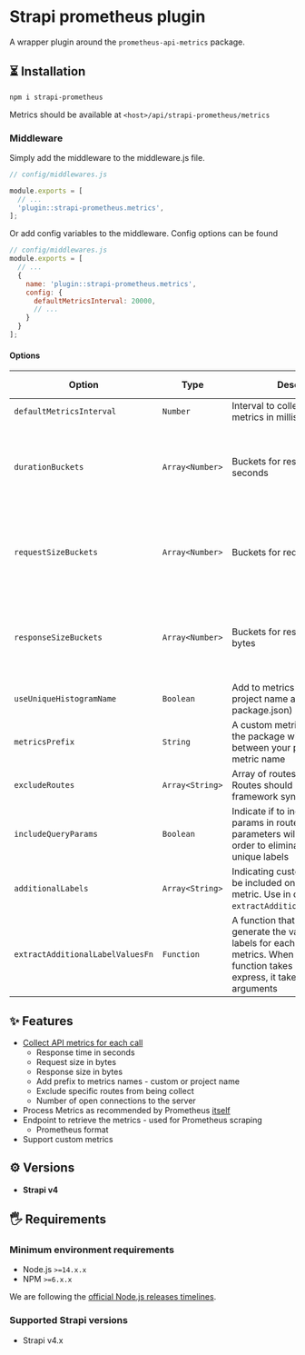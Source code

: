 # Strapi prometheus plugin

A wrapper plugin around the `prometheus-api-metrics` package.

## ⏳ Installation

```bash
npm i strapi-prometheus
```

Metrics should be available at `<host>/api/strapi-prometheus/metrics`

### Middleware

Simply add the middleware to the middleware.js file.

```js
// config/middlewares.js

module.exports = [
  // ...
  'plugin::strapi-prometheus.metrics',
];
```

Or add config variables to the middleware. Config options can be found

```js
// config/middlewares.js
module.exports = [
  // ...
  {
    name: 'plugin::strapi-prometheus.metrics',
    config: {
      defaultMetricsInterval: 20000,
      // ...
    }
  }
];
```

#### Options

| Option                   | Type      | Description | Default Value |
|--------------------------|-----------|-------------|---------------|
| `defaultMetricsInterval` | `Number`  | Interval to collect the process metrics in milliseconds | `10000` |
| `durationBuckets`        | `Array<Number>` | Buckets for response time in seconds | `[0.001, 0.005, 0.015, 0.05, 0.1, 0.2, 0.3, 0.4, 0.5]` |
| `requestSizeBuckets`     | `Array<Number>` | Buckets for request size in bytes | `[5, 10, 25, 50, 100, 250, 500, 1000, 2500, 5000, 10000]` |
| `responseSizeBuckets`    | `Array<Number>` | Buckets for response size in bytes | `[5, 10, 25, 50, 100, 250, 500, 1000, 2500, 5000, 10000]` |
| `useUniqueHistogramName` | `Boolean` | Add to metrics names the project name as a prefix (from package.json) | `false` |
| `metricsPrefix`          | `String`  | A custom metrics names prefix, the package will add underscore between your prefix to the metric name | |
| `excludeRoutes`          | `Array<String>` | Array of routes to exclude. Routes should be in your framework syntax | |
| `includeQueryParams`     | `Boolean` | Indicate if to include query params in route, the query parameters will be sorted in order to eliminate the number of unique labels | `false` |
| `additionalLabels`       | `Array<String>` | Indicating custom labels that can be included on each `http_*` metric. Use in conjunction with `extractAdditionalLabelValuesFn`. |
| `extractAdditionalLabelValuesFn` | `Function` | A function that can be use to generate the value of custom labels for each of the `http_*` metrics. When using koa, the function takes `ctx`, when using express, it takes `req, res` as arguments | |

## ✨ Features

- [Collect API metrics for each call](#usage)
  - Response time in seconds
  - Request size in bytes
  - Response size in bytes
  - Add prefix to metrics names - custom or project name
  - Exclude specific routes from being collect
  - Number of open connections to the server
- Process Metrics as recommended by Prometheus [itself](https://prometheus.io/docs/instrumenting/writing_clientlibs/#standard-and-runtime-collectors)
- Endpoint to retrieve the metrics - used for Prometheus scraping
  - Prometheus format
- Support custom metrics

## ⚙️ Versions

- **Strapi v4**

## 🖐 Requirements

### Minimum environment requirements

- Node.js `>=14.x.x`
- NPM `>=6.x.x`

We are following the [official Node.js releases timelines](https://nodejs.org/en/about/releases/).

### Supported Strapi versions

- Strapi v4.x

